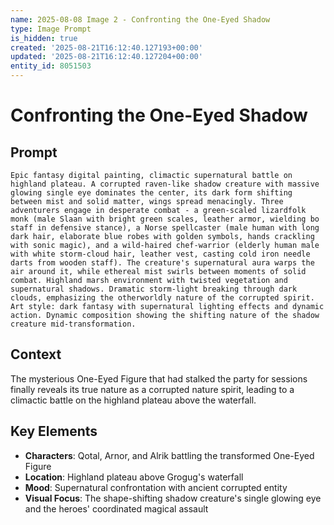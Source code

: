 ```yaml
---
name: 2025-08-08 Image 2 - Confronting the One-Eyed Shadow
type: Image Prompt
is_hidden: true
created: '2025-08-21T16:12:40.127193+00:00'
updated: '2025-08-21T16:12:40.127204+00:00'
entity_id: 8051503
---
```


# Confronting the One-Eyed Shadow

## Prompt

```
Epic fantasy digital painting, climactic supernatural battle on highland plateau. A corrupted raven-like shadow creature with massive glowing single eye dominates the center, its dark form shifting between mist and solid matter, wings spread menacingly. Three adventurers engage in desperate combat - a green-scaled lizardfolk monk (male Slaan with bright green scales, leather armor, wielding bo staff in defensive stance), a Norse spellcaster (male human with long dark hair, elaborate blue robes with golden symbols, hands crackling with sonic magic), and a wild-haired chef-warrior (elderly human male with white storm-cloud hair, leather vest, casting cold iron needle darts from wooden staff). The creature's supernatural aura warps the air around it, while ethereal mist swirls between moments of solid combat. Highland marsh environment with twisted vegetation and supernatural shadows. Dramatic storm-light breaking through dark clouds, emphasizing the otherworldly nature of the corrupted spirit. Art style: dark fantasy with supernatural lighting effects and dynamic action. Dynamic composition showing the shifting nature of the shadow creature mid-transformation.
```

## Context

The mysterious One-Eyed Figure that had stalked the party for sessions finally reveals its true nature as a corrupted nature spirit, leading to a climactic battle on the highland plateau above the waterfall.

## Key Elements

- **Characters**: Qotal, Arnor, and Alrik battling the transformed One-Eyed Figure
- **Location**: Highland plateau above Grogug's waterfall
- **Mood**: Supernatural confrontation with ancient corrupted entity
- **Visual Focus**: The shape-shifting shadow creature's single glowing eye and the heroes' coordinated magical assault